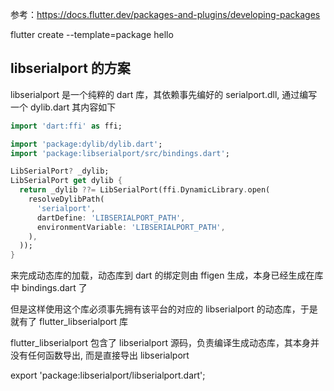 

参考：https://docs.flutter.dev/packages-and-plugins/developing-packages

flutter create --template=package hello


## libserialport 的方案

libserialport 是一个纯粹的 dart 库，其依赖事先编好的 serialport.dll, 通过编写一个 dylib.dart 其内容如下

```dart
import 'dart:ffi' as ffi;

import 'package:dylib/dylib.dart';
import 'package:libserialport/src/bindings.dart';

LibSerialPort? _dylib;
LibSerialPort get dylib {
  return _dylib ??= LibSerialPort(ffi.DynamicLibrary.open(
    resolveDylibPath(
      'serialport',
      dartDefine: 'LIBSERIALPORT_PATH',
      environmentVariable: 'LIBSERIALPORT_PATH',
    ),
  ));
}
```

来完成动态库的加载，动态库到 dart 的绑定则由 ffigen 生成，本身已经生成在库中 bindings.dart 了

但是这样使用这个库必须事先拥有该平台的对应的 libserialport 的动态库，于是就有了 flutter_libserialport 库

flutter_libserialport 包含了 libserialport 源码，负责编译生成动态库，其本身并没有任何函数导出, 而是直接导出 libserialport

export 'package:libserialport/libserialport.dart';

